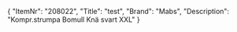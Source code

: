 {
  "ItemNr": "208022",
  "Title": "test",
  "Brand": "Mabs",
  "Description": "Kompr.strumpa Bomull Knä svart XXL"
}